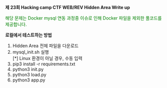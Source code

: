 **제 23회 Hacking camp CTF WEB/REV Hidden Area Write up** 

<span style="color:green">해당 문제는 Docker mysql 연동 과정중 이슈로 인해 Docker 파일을 제외한 풀코드를 제공합니다. </span>

**로컬에서 테스트하는 방법**
1. Hidden Area 전체 파일을 다운로드
2. mysql_init.sh 실행
  <br>[*] Linux 환경이 아닐 경우, 수동 입력
3. pip3 install -r requirements.txt
4. python3 init.py
5. python3 load.py
6. python3 app.py